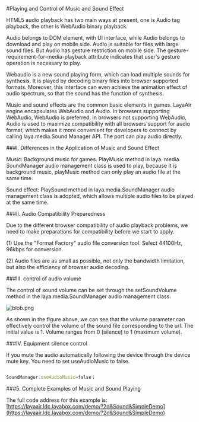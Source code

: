 #Playing and Control of Music and Sound Effect

HTML5 audio playback has two main ways at present, one is Audio tag playback, the other is WebAudio binary playback.

Audio belongs to DOM element, with UI interface, while Audio belongs to download and play on mobile side. Audio is suitable for files with large sound files. But Audio has gesture restriction on mobile side. The gesture-requirement-for-media-playback attribute indicates that user's gesture operation is necessary to play.

Webaudio is a new sound playing form, which can load multiple sounds for synthesis. It is played by decoding binary files into browser supported formats. Moreover, this interface can even achieve the animation effect of audio spectrum, so that the sound has the function of synthesis.

Music and sound effects are the common basic elements in games. LayaAir engine encapsulates WebAudio and Audio. In browsers supporting WebAudio, WebAudio is preferred. In browsers not supporting WebAudio, Audio is used to maximize compatibility with all browsers'support for audio format, which makes it more convenient for developers to connect by calling laya.media.Sound Manager API. The port can play audio directly.

###I. Differences in the Application of Music and Sound Effect

Music: Background music for games. PlayMusic method in laya. media. SoundManager audio management class is used to play, because it is background music, playMusic method can only play an audio file at the same time.

Sound effect: PlaySound method in laya.media.SoundManager audio management class is adopted, which allows multiple audio files to be played at the same time.

###II. Audio Compatibility Preparedness

Due to the different browser compatibility of audio playback problems, we need to make preparations for compatibility before we start to apply.

(1) Use the "Format Factory" audio file conversion tool. Select 44100Hz, 96kbps for conversion.

(2) Audio files are as small as possible, not only the bandwidth limitation, but also the efficiency of browser audio decoding.

###III. control of audio volume

The control of sound volume can be set through the setSoundVolume method in the laya.media.SoundManager audio management class.

![blob.png](http://old.ldc.layabox.com/uploadfile/image/20170110/1484019651349259.png)

As shown in the figure above, we can see that the volume parameter can effectively control the volume of the sound file corresponding to the url. The initial value is 1. Volume ranges from 0 (silence) to 1 (maximum volume).



###IV. Equipment silence control

If you mute the audio automatically following the device through the device mute key. You need to set useAudioMusic to false.


```javascript

SoundManager.useAudioMusic=false；
```




###5. Complete Examples of Music and Sound Playing

The full code address for this example is:[https://layaair.ldc.layabox.com/demo/?2d&Sound&SimpleDemo](https://layaair.ldc.layabox.com/demo/?2d&Sound&SimpleDemo)